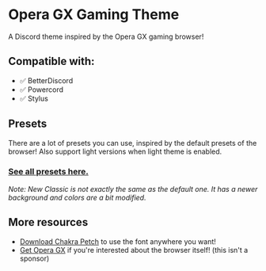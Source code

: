 # Opera GX Gaming Theme

A Discord theme inspired by the Opera GX gaming browser!

## Compatible with:

- ✅ BetterDiscord
- ✅ Powercord
- ✅ Stylus

## Presets

There are a lot of presets you can use, inspired by the default presets of the browser! Also support light versions when light theme is enabled.

### [See all presets here.](https://github.com/gx-hacker/themes/tree/main/Opera-GX-Gaming-Theme)

*Note: New Classic is not exactly the same as the default one. It has a newer background and colors are a bit modified.*

## More resources

- [Download Chakra Petch](https://fonts.google.com/specimen/Chakra+Petch) to use the font anywhere you want!
- [Get Opera GX](https://www.opera.com/gx) if you're interested about the browser itself! (this isn't a sponsor)
